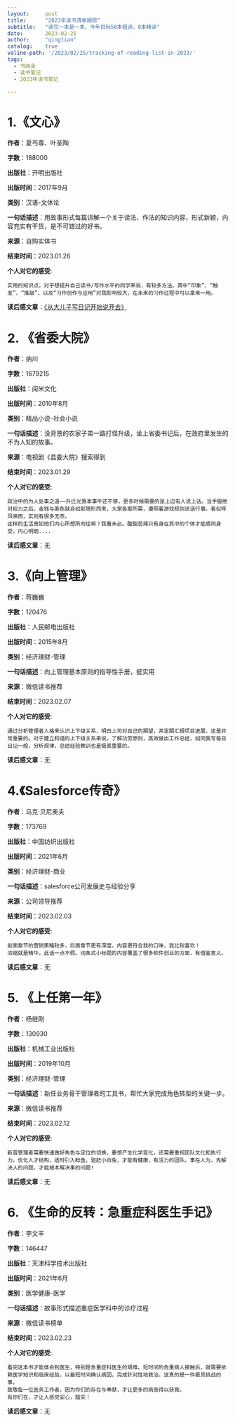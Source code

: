 ```yaml
---
layout:     post
title:      "2023年读书清单跟踪"
subtitle:   "读完一本是一本，今年目标50本粗读，8本精读"
date:       2023-02-25
author:     "qingtian"
catalog:    true
valine-path: '/2023/02/25/tracking-of-reading-list-in-2023/'
tags:
  - 书阅会
  - 读书笔记
  - 2023年读书笔记

---
```



# 1.《文心》

**作者**：夏丐尊、叶圣陶

**字数**：188000

**出版社**：开明出版社

**出版时间**：2017年9月

**类别**：汉语-文体论

**一句话描述**：用故事形式每篇讲解一个关于读法、作法的知识内容，形式新颖，内容充实有干货，是不可错过的好书。

**来源**：自购实体书

**结束时间**：2023.01.26

**个人对它的感受**:

```
实用的知识点，对于想提升自己读书/写作水平的同学来说，有较多方法。其中“印象”、“触发”、“推敲”、以及“习作创作与应用”对我影响较大，在未来的习作过程中可以拿来一用。
```

**读后感文章**：[《从大儿子写日记开始说开去》](https://blog.qingtian16265.com/2023/01/29/from-my-eldest-son-diary/)

# 2. 《省委大院》

**作者**：纳川
 
**字数**：1679215
 
**出版社**：阅米文化
 
**出版时间**：2010年8月
 
**类别**：精品小说-社会小说
 
**一句话描述**：没背景的农家子弟一路打怪升级，坐上省委书记后，在政府里发生的不为人知的故事。
 
**来源**：电视剧《县委大院》搜索得到
 
**结束时间**：2023.01.29
 
**个人对它的感受**:
 
```
政治中的为人处事之道——升迁光靠本事牛还不够，更多时候需要的是上边有人说上话。当手握绝对权力之后，金钱与美色就会如影随形而来，大家各取所需，遵照着游戏规则说话行事。看似呼风唤雨，实则有很多无奈。
这样的生活真如他们内心所想所向往嘛？我看未必。酸甜苦辣只有身在其中的个体才能感同身受，内心明朗....
```
 
**读后感文章**：无

# 3.《向上管理》

**作者**：蒋巍巍

**字数**：120476

**出版社**：人民邮电出版社

**出版时间**：2015年8月

**类别**：经济理财-管理

**一句话描述**：向上管理基本原则的指导性手册，挺实用

**来源**：微信读书推荐

**结束时间**：2023.02.07 

**个人对它的感受**:

```
通过分析管理者人格来认识上下级关系，明白上司对自己的期望，并定期汇报项目进展，这是非常重要的。对于建立和谐的上下级关系来说，了解功劳原则，高效做出工作总结，如同我写每日日记一般，分析规律，总结经验教训也是极其重要的。
```

**读后感文章**：无

# 4.《Salesforce传奇》

**作者**：马克·贝尼奥夫 

**字数**：173769

**出版社**：中国纺织出版社

**出版时间**：2021年6月

**类别**：经济理财-商业

**一句话描述**：salesforce公司发展史与经验分享

**来源**：公司领导推荐

**结束时间**：2023.02.03 

**个人对它的感受**:

```
前面章节的营销策略较多，后面章节更有深度，内容更符合我的口味，我比较喜欢！
浓缩就是精华，此话一点不假。词条式小标题的内容覆盖了很多软件创业的方面，有借鉴意义。
```

**读后感文章**：无

# 5. 《上任第一年》

**作者**：杨继刚

**字数**：130930

**出版社**：机械工业出版社

**出版时间**：2019年10月

**类别**：经济理财-管理

**一句话描述**：新任业务骨干管理者的工具书，帮忙大家完成角色转型的关键一步。

**来源**：微信读书推荐

**结束时间**：2023.02.12

**个人对它的感受**:

```
新晋管理者需要快速做好角色与定位的切换，要想产生化学变化，还需要重视团队文化和执行力。优化人才结构，适时引入鲶鱼，驱赶小白兔，才能有健康，有活力的团队。事在人为，先解决人的问题，才能根本解决事的问题!
```

**读后感文章**：无

# 6. 《生命的反转：急重症科医生手记》

**作者**：李文丰

**字数**：146447

**出版社**：天津科学技术出版社

**出版时间**：2021年6月

**类别**：医学健康-医学

**一句话描述**：故事形式描述重症医学科中的诊疗过程

**来源**：微信读书榜单

**结束时间**：2023.02.23

**个人对它的感受**:

```
看完这本书才能体会到医生，特别是急重症科医生的艰难。短时间的危重病人接触后，就需要依赖医学知识和临床经验，以最短时间确认病因，完成针对性地救治，这真的是一件极具挑战的事。
致敬每一位医务工作者，因为你们的存在与奉献，才让更多的病患得以获救。
有你们在，才让人感觉安心，踏实！
```

**读后感文章**：无